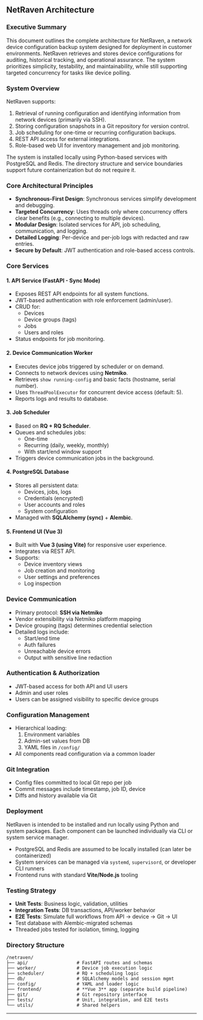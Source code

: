 ## NetRaven Architecture

### Executive Summary

This document outlines the complete architecture for NetRaven, a network device configuration backup system designed for deployment in customer environments. NetRaven retrieves and stores device configurations for auditing, historical tracking, and operational assurance. The system prioritizes simplicity, testability, and maintainability, while still supporting targeted concurrency for tasks like device polling.

### System Overview

NetRaven supports:
1. Retrieval of running configuration and identifying information from network devices (primarily via SSH).
2. Storing configuration snapshots in a Git repository for version control.
3. Job scheduling for one-time or recurring configuration backups.
4. REST API access for external integrations.
5. Role-based web UI for inventory management and job monitoring.

The system is installed locally using Python-based services with PostgreSQL and Redis. The directory structure and service boundaries support future containerization but do not require it.

### Core Architectural Principles
- **Synchronous-First Design**: Synchronous services simplify development and debugging.
- **Targeted Concurrency**: Uses threads only where concurrency offers clear benefits (e.g., connecting to multiple devices).
- **Modular Design**: Isolated services for API, job scheduling, communication, and logging.
- **Detailed Logging**: Per-device and per-job logs with redacted and raw entries.
- **Secure by Default**: JWT authentication and role-based access controls.

### Core Services

#### 1. API Service (FastAPI - Sync Mode)
- Exposes REST API endpoints for all system functions.
- JWT-based authentication with role enforcement (admin/user).
- CRUD for:
  - Devices
  - Device groups (tags)
  - Jobs
  - Users and roles
- Status endpoints for job monitoring.

#### 2. Device Communication Worker
- Executes device jobs triggered by scheduler or on demand.
- Connects to network devices using **Netmiko**.
- Retrieves `show running-config` and basic facts (hostname, serial number).
- Uses `ThreadPoolExecutor` for concurrent device access (default: 5).
- Reports logs and results to database.

#### 3. Job Scheduler
- Based on **RQ + RQ Scheduler**.
- Queues and schedules jobs:
  - One-time
  - Recurring (daily, weekly, monthly)
  - With start/end window support
- Triggers device communication jobs in the background.

#### 4. PostgreSQL Database
- Stores all persistent data:
  - Devices, jobs, logs
  - Credentials (encrypted)
  - User accounts and roles
  - System configuration
- Managed with **SQLAlchemy (sync)** + **Alembic**.

#### 5. Frontend UI (Vue 3)
- Built with **Vue 3 (using Vite)** for responsive user experience.
- Integrates via REST API.
- Supports:
  - Device inventory views
  - Job creation and monitoring
  - User settings and preferences
  - Log inspection

### Device Communication
- Primary protocol: **SSH via Netmiko**
- Vendor extensibility via Netmiko platform mapping
- Device grouping (tags) determines credential selection
- Detailed logs include:
  - Start/end time
  - Auth failures
  - Unreachable device errors
  - Output with sensitive line redaction

### Authentication & Authorization
- JWT-based access for both API and UI users
- Admin and user roles
- Users can be assigned visibility to specific device groups

### Configuration Management
- Hierarchical loading:
  1. Environment variables
  2. Admin-set values from DB
  3. YAML files in `/config/`
- All components read configuration via a common loader

### Git Integration
- Config files committed to local Git repo per job
- Commit messages include timestamp, job ID, device
- Diffs and history available via Git

### Deployment
NetRaven is intended to be installed and run locally using Python and system packages. Each component can be launched individually via CLI or system service manager.

- PostgreSQL and Redis are assumed to be locally installed (can later be containerized)
- System services can be managed via `systemd`, `supervisord`, or developer CLI runners
- Frontend runs with standard **Vite/Node.js** tooling

### Testing Strategy
- **Unit Tests**: Business logic, validation, utilities
- **Integration Tests**: DB transactions, API/worker behavior
- **E2E Tests**: Simulate full workflows from API → device → Git → UI
- Test database with Alembic-migrated schemas
- Threaded jobs tested for isolation, timing, logging

### Directory Structure
```
/netraven/
├── api/                  # FastAPI routes and schemas
├── worker/               # Device job execution logic
├── scheduler/            # RQ + scheduling logic
├── db/                   # SQLAlchemy models and session mgmt
├── config/               # YAML and loader logic
├── frontend/             # **Vue 3** app (separate build pipeline)
├── git/                  # Git repository interface
├── tests/                # Unit, integration, and E2E tests
└── utils/                # Shared helpers
```

---

